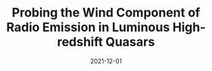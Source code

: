 ---
title: "Probing the Wind Component of Radio Emission in Luminous High-redshift Quasars"
collection: publications
permalink: /publication/2021-12-01-Probing-the-Wind-Component-of-Radio-Emission-in-Luminous-High-redshift-Quasars
date: 2021-12-01
venue: 'AJ'
paperurl: 'https://ui.adsabs.harvard.edu/abs/2021AJ....162..270R'
citation: ' Gordon Richards,  Trevor McCaffrey,  Amy Kimball,  Amy Rankine,  James Matthews,  Paul Hewett,  Angelica Rivera, &quot;Probing the Wind Component of Radio Emission in Luminous High-redshift Quasars.&quot; AJ, 2021.'
authors: 'Gordon Richards, Trevor McCaffrey, Amy Kimball,  et al.'
---